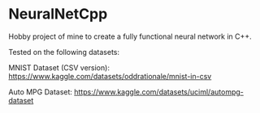 # NeuralNetCpp
Hobby project of mine to create a fully functional neural network in C++.


Tested on the following datasets:

MNIST Dataset (CSV version): https://www.kaggle.com/datasets/oddrationale/mnist-in-csv

Auto MPG Dataset: https://www.kaggle.com/datasets/uciml/autompg-dataset

